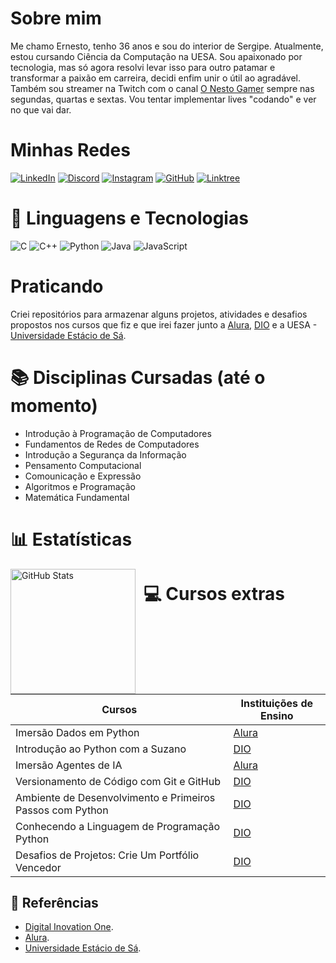 
# Sobre mim
Me chamo Ernesto, tenho 36 anos e sou do interior de Sergipe. Atualmente, estou cursando Ciência da Computação na UESA. Sou apaixonado por tecnologia, mas só agora resolvi levar isso para outro patamar e transformar a paixão em carreira, decidi enfim unir o útil ao agradável. Também sou streamer na Twitch com o canal [O Nesto Gamer](https://www.twitch.tv/onestogamer) sempre nas segundas, quartas e sextas. Vou tentar implementar lives "codando" e ver no que vai dar.

# Minhas Redes

 [![LinkedIn](https://img.shields.io/badge/LinkedIn-0077B5?style=for-the-badge&logo=linkedin&logoColor=white)](https://www.linkedin.com/in/ernesto-santana-b1822937) 
[![Discord](https://img.shields.io/badge/Discord-7289DA?style=for-the-badge&logo=discord&logoColor=white)](https://discord.com/channels/@ONestoGamer/)
[![Instagram](https://img.shields.io/badge/-Instagram-%23E4405F?style=for-the-badge&logo=instagram&logoColor=white)](https://www.instagram.com/ernesto.silva.s/)
[![GitHub](https://img.shields.io/badge/GitHub-100000?style=for-the-badge&logo=github&logoColor=white)](https://github.com/ONestoGamer) 
[![Linktree](https://img.shields.io/badge/linktree-39E09B?style=for-the-badge&logo=linktree&logoColor=white)](https://linktr.ee/onestogamer)

# 🤖 Linguagens e Tecnologias

![C](https://img.shields.io/badge/C-00599C?style=for-the-badge&logo=c&logoColor=white)
![C++](https://img.shields.io/badge/C%2B%2B-00599C?style=for-the-badge&logo=c%2B%2B&logoColor=white)
![Python](https://img.shields.io/badge/python-3670A0?style=for-the-badge&logo=python&logoColor=ffdd54)
![Java](https://img.shields.io/badge/java-%23ED8B00.svg?style=for-the-badge&logo=openjdk&logoColor=white)
![JavaScript](https://img.shields.io/badge/JavaScript-F7DF1E?style=for-the-badge&logo=javascript&logoColor=black)



# Praticando
Criei repositórios para armazenar alguns projetos, atividades e desafios propostos nos cursos que fiz e que irei fazer junto a [Alura](https://cursos.alura.com.br/imer0soes), [DIO](https://www.dio.me/) e a UESA - [Universidade Estácio de Sá](https://estacio.br).

# 📚 Disciplinas Cursadas (até o momento)
- Introdução à Programação de Computadores
- Fundamentos de Redes de Computadores
- Introdução a Segurança da Informação
- Pensamento Computacional
- Comounicação e Expressão
- Algoritmos e Programação
- Matemática Fundamental 

# 📊 Estatísticas
<p>
     <img 
        align="left" 
        alt="GitHub Stats" 
        height="200" 
        style="padding-right: 10px;" 
        src="https://github-readme-stats.vercel.app/api?username=ONestoGamer&show_icons=true&theme=tokyonight&include_all_commits=true&locale=pt-br" 
        />




# 💻 Cursos extras
| Cursos | Instituições de Ensino |
|-------|----------|
| Imersão Dados em Python | [Alura](https://cursos.alura.com.br/imer0soes) |
| Introdução ao Python com a Suzano | [DIO](https://www.dio.me/) |
| Imersão Agentes de IA | [Alura](https://cursos.alura.com.br/imersoes) |
| Versionamento de Código com Git e GitHub | [DIO](https://www.dio.me/) |
| Ambiente de Desenvolvimento e Primeiros Passos com Python | [DIO](https://www.dio.me/)|
| Conhecendo a Linguagem de Programação Python | [DIO](https://www.dio.me/) |
| Desafios de Projetos: Crie Um Portfólio Vencedor | [DIO](https://www.dio.me/) | 


## 🔎 Referências
- [Digital Inovation One](https://www.dio.me/).
- [Alura](https://cursos.alura.com.br/).
- [Universidade Estácio de Sá](https://estacio.br).
